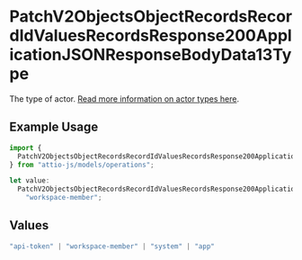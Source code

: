 # PatchV2ObjectsObjectRecordsRecordIdValuesRecordsResponse200ApplicationJSONResponseBodyData13Type

The type of actor. [Read more information on actor types here](/docs/actors).

## Example Usage

```typescript
import {
  PatchV2ObjectsObjectRecordsRecordIdValuesRecordsResponse200ApplicationJSONResponseBodyData13Type,
} from "attio-js/models/operations";

let value:
  PatchV2ObjectsObjectRecordsRecordIdValuesRecordsResponse200ApplicationJSONResponseBodyData13Type =
    "workspace-member";
```

## Values

```typescript
"api-token" | "workspace-member" | "system" | "app"
```